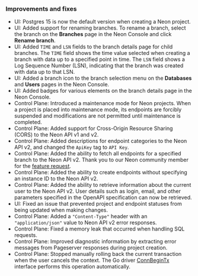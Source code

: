 ### Improvements and fixes

- UI: Postgres 15 is now the default version when creating a Neon project.
- UI: Added support for renaming branches. To rename a branch, select the branch on the **Branches** page in the Neon Console and click **Rename branch**.  
- UI: Added `TIME` and `LSN` fields to the branch details page for child branches. The `TIME` field shows the time value selected when creating a branch with data up to a specified point in time. The `LSN` field shows a Log Sequence Number (LSN), indicating that the branch was created with data up to that LSN.
- UI: Added a branch icon to the branch selection menu on the **Databases** and **Users** pages in the Neon Console.
- UI: Added badges for various elements on the branch details page in the Neon Console.
- Control Plane: Introduced a maintenance mode for Neon projects. When a project is placed into maintenance mode, its endpoints are forcibly suspended and modifications are not permitted until maintenance is completed.
- Control Plane: Added support for Cross-Origin Resource Sharing (CORS) to the Neon API v1 and v2.
- Control Plane: Added descriptions for endpoint categories to the Neon API v2, and changed the `ApiKey` tag to `API Key`.
- Control Plane: Added the ability to fetch all endpoints for a specified branch to the Neon API v2. Thank you to our Neon community member for the [feature request](https://community.neon.tech/t/api-route-feature-request-suggestion-get-v2-projects-project-id-branches-branch-id-endpoints/246).
- Control Plane: Added the ability to create endpoints without specifying an instance ID to the Neon API v2.
- Control Plane: Added the ability to retrieve information about the current user to the Neon API v2. User details such as login, email, and other parameters specified in the OpenAPI specification can now be retrieved.
- UI: Fixed an issue that prevented project and endpoint statuses from being updated when making changes.
- Control Plane: Added a `"Content-Type"` header with an `"application/json"` value to Neon API v2 error responses.
- Control Plane: Fixed a memory leak that occurred when handling SQL requests.
- Control Plane: Improved diagnostic information by extracting error messages from Pageserver responses during project creation.
- Control Plane: Stopped manually rolling back the current transaction when the user cancels the context. The Go driver [ConnBeginTx](https://pkg.go.dev/database/sql/driver#ConnBeginTx) interface performs this operation automatically.
